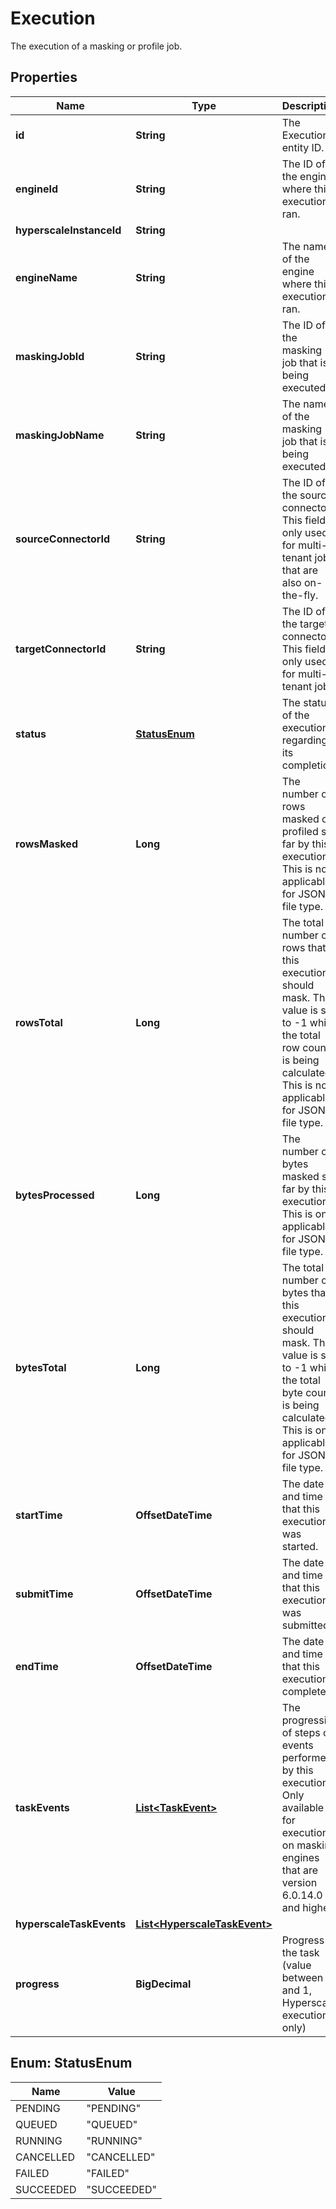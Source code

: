 

# Execution

The execution of a masking or profile job.

## Properties

| Name | Type | Description | Notes |
|------------ | ------------- | ------------- | -------------|
|**id** | **String** | The Execution entity ID. |  [optional] |
|**engineId** | **String** | The ID of the engine where this execution ran. |  [optional] |
|**hyperscaleInstanceId** | **String** |  |  [optional] |
|**engineName** | **String** | The name of the engine where this execution ran. |  [optional] |
|**maskingJobId** | **String** | The ID of the masking job that is being executed. |  [optional] |
|**maskingJobName** | **String** | The name of the masking job that is being executed. |  [optional] |
|**sourceConnectorId** | **String** | The ID of the source connector. This field is only used for multi-tenant jobs that are also on-the-fly. |  [optional] |
|**targetConnectorId** | **String** | The ID of the target connector. This field is only used for multi-tenant jobs. |  [optional] |
|**status** | [**StatusEnum**](#StatusEnum) | The status of the execution regarding its completion. |  [optional] |
|**rowsMasked** | **Long** | The number of rows masked or profiled so far by this execution. This is not applicable for JSON file type. |  [optional] |
|**rowsTotal** | **Long** | The total number of rows that this execution should mask. This value is set to -1 while the total row count is being calculated. This is not applicable for JSON file type. |  [optional] |
|**bytesProcessed** | **Long** | The number of bytes masked so far by this execution. This is only applicable for JSON file type. |  [optional] |
|**bytesTotal** | **Long** | The total number of bytes that this execution should mask. This value is set to -1 while the total byte count is being calculated. This is only applicable for JSON file type. |  [optional] |
|**startTime** | **OffsetDateTime** | The date and time that this execution was started. |  [optional] |
|**submitTime** | **OffsetDateTime** | The date and time that this execution was submitted. |  [optional] |
|**endTime** | **OffsetDateTime** | The date and time that this execution completed. |  [optional] |
|**taskEvents** | [**List&lt;TaskEvent&gt;**](TaskEvent.md) | The progression of steps or events performed by this execution. Only available for executions on masking engines that are version 6.0.14.0 and higher. |  [optional] |
|**hyperscaleTaskEvents** | [**List&lt;HyperscaleTaskEvent&gt;**](HyperscaleTaskEvent.md) |  |  [optional] |
|**progress** | **BigDecimal** | Progress of the task (value between 0 and 1, Hyperscale executions only) |  [optional] |



## Enum: StatusEnum

| Name | Value |
|---- | -----|
| PENDING | &quot;PENDING&quot; |
| QUEUED | &quot;QUEUED&quot; |
| RUNNING | &quot;RUNNING&quot; |
| CANCELLED | &quot;CANCELLED&quot; |
| FAILED | &quot;FAILED&quot; |
| SUCCEEDED | &quot;SUCCEEDED&quot; |



